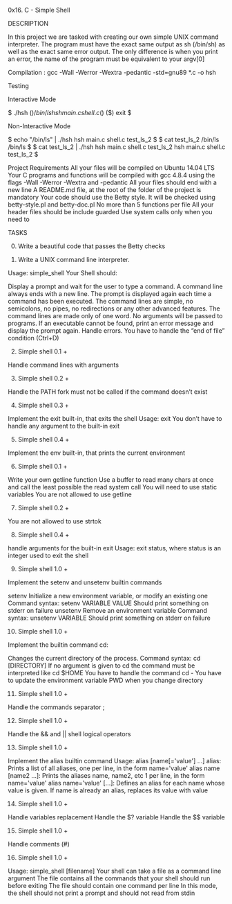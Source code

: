 0x16. C - Simple Shell

DESCRIPTION

In this project we are tasked with creating our own simple UNIX command interpreter. The program must have the exact same output as sh (/bin/sh) as well as the exact same error output. The only difference is when you print an error, the name of the program must be equivalent to your argv[0]

Compilation : gcc -Wall -Werror -Wextra -pedantic -std=gnu89 *.c -o hsh

Testing

Interactive Mode

$ ./hsh
($) /bin/ls
hsh main.c shell.c
($)
($) exit
$

Non-Interactive Mode

$ echo "/bin/ls" | ./hsh
hsh main.c shell.c test_ls_2
$
$ cat test_ls_2
/bin/ls
/bin/ls
$
$ cat test_ls_2 | ./hsh
hsh main.c shell.c test_ls_2
hsh main.c shell.c test_ls_2
$

Project Requirements
All your files will be compiled on Ubuntu 14.04 LTS
Your C programs and functions will be compiled with gcc 4.8.4 using the flags -Wall -Werror -Wextra and -pedantic
All your files should end with a new line
A README.md file, at the root of the folder of the project is mandatory
Your code should use the Betty style. It will be checked using betty-style.pl and betty-doc.pl
No more than 5 functions per file
All your header files should be include guarded
Use system calls only when you need to

TASKS

0. Write a beautiful code that passes the Betty checks

1. Write a UNIX command line interpreter.

Usage: simple_shell
Your Shell should:

Display a prompt and wait for the user to type a command. A command line always ends with a new line.
The prompt is displayed again each time a command has been executed.
The command lines are simple, no semicolons, no pipes, no redirections or any other advanced features.
The command lines are made only of one word. No arguments will be passed to programs.
If an executable cannot be found, print an error message and display the prompt again.
Handle errors.
You have to handle the “end of file” condition (Ctrl+D)

2. Simple shell 0.1 +

Handle command lines with arguments

3. Simple shell 0.2 +

Handle the PATH
fork must not be called if the command doesn’t exist

4. Simple shell 0.3 +

Implement the exit built-in, that exits the shell
Usage: exit
You don’t have to handle any argument to the built-in exit

5. Simple shell 0.4 +

Implement the env built-in, that prints the current environment

6. Simple shell 0.1 +

Write your own getline function
Use a buffer to read many chars at once and call the least possible the read system call
You will need to use static variables
You are not allowed to use getline

7. Simple shell 0.2 +

You are not allowed to use strtok

8. Simple shell 0.4 +

handle arguments for the built-in exit
Usage: exit status, where status is an integer used to exit the shell

9. Simple shell 1.0 +

Implement the setenv and unsetenv builtin commands

setenv
Initialize a new environment variable, or modify an existing one
Command syntax: setenv VARIABLE VALUE
Should print something on stderr on failure
unsetenv
Remove an environment variable
Command syntax: unsetenv VARIABLE
Should print something on stderr on failure

10. Simple shell 1.0 +

Implement the builtin command cd:

Changes the current directory of the process.
Command syntax: cd [DIRECTORY]
If no argument is given to cd the command must be interpreted like cd $HOME
You have to handle the command cd -
You have to update the environment variable PWD when you change directory

11. Simple shell 1.0 +

Handle the commands separator ;

12. Simple shell 1.0 +

Handle the && and || shell logical operators

13. Simple shell 1.0 +

Implement the alias builtin command
Usage: alias [name[='value'] ...]
alias: Prints a list of all aliases, one per line, in the form name='value'
alias name [name2 ...]: Prints the aliases name, name2, etc 1 per line, in the form name='value'
alias name='value' [...]: Defines an alias for each name whose value is given. If name is already an alias, replaces its value with value

14. Simple shell 1.0 +

Handle variables replacement
Handle the $? variable
Handle the $$ variable

15. Simple shell 1.0 +

Handle comments (#)

16. Simple shell 1.0 +

Usage: simple_shell [filename]
Your shell can take a file as a command line argument
The file contains all the commands that your shell should run before exiting
The file should contain one command per line
In this mode, the shell should not print a prompt and should not read from stdin
